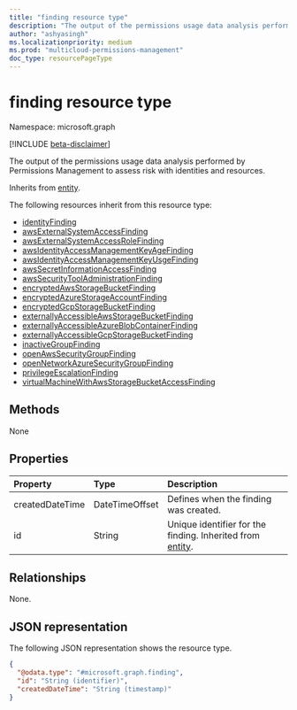 ```yaml
---
title: "finding resource type"
description: "The output of the permissions usage data analysis performed by Permissions Management to assess risk with identities and resources."
author: "ashyasingh"
ms.localizationpriority: medium
ms.prod: "multicloud-permissions-management"
doc_type: resourcePageType
---
```


# finding resource type

Namespace: microsoft.graph

[!INCLUDE [beta-disclaimer](../../includes/beta-disclaimer.md)]

The output of the permissions usage data analysis performed by Permissions Management to assess risk with identities and resources.

Inherits from [entity](../resources/entity.md).

The following resources inherit from this resource type:

- [identityFinding](../resources/identityfinding.md)
- [awsExternalSystemAccessFinding](../resources/awsexternalsystemaccessfinding.md)
- [awsExternalSystemAccessRoleFinding](../resources/awsexternalsystemaccessrolefinding.md)
- [awsIdentityAccessManagementKeyAgeFinding](../resources/awsidentityaccessmanagementkeyagefinding.md)
- [awsIdentityAccessManagementKeyUsgeFinding](../resources/awsidentityaccessmanagementkeyusagefinding.md)
- [awsSecretInformationAccessFinding](../resources/awssecretinformationaccessfinding.md)
- [awsSecurityToolAdministrationFinding](../resources/awssecuritytooladministrationfinding.md)
- [encryptedAwsStorageBucketFinding](../resources/encryptedawsstoragebucketfinding.md)
- [encryptedAzureStorageAccountFinding](../resources/encryptedazurestorageaccountfinding.md)
- [encryptedGcpStorageBucketFinding](../resources/encryptedgcpstoragebucketfinding.md)
- [externallyAccessibleAwsStorageBucketFinding](../resources/externallyaccessibleawsstoragebucketfinding.md)
- [externallyAccessibleAzureBlobContainerFinding](../resources/externallyaccessibleazureblobcontainerfinding.md)
- [externallyAccessibleGcpStorageBucketFinding](../resources/externallyaccessiblegcpstoragebucketfinding.md)
- [inactiveGroupFinding](../resources/inactivegroupfinding.md)
- [openAwsSecurityGroupFinding](../resources/openawssecuritygroupfinding.md)
- [openNetworkAzureSecurityGroupFinding](../resources/opennetworkazuresecuritygroupfinding.md)
- [privilegeEscalationFinding](../resources/privilegeescalationfinding.md)
- [virtualMachineWithAwsStorageBucketAccessFinding](../resources/virtualmachinewithawsstoragebucketaccessfinding.md)

## Methods
None

## Properties
|Property|Type|Description|
|:---|:---|:---|
|createdDateTime|DateTimeOffset| Defines when the finding was created.|
|id|String|Unique identifier for the finding. Inherited from [entity](../resources/entity.md).|

## Relationships
None.

## JSON representation
The following JSON representation shows the resource type.
<!-- {
  "blockType": "resource",
  "keyProperty": "id",
  "@odata.type": "microsoft.graph.finding",
  "baseType": "microsoft.graph.entity",
  "openType": false
}
-->
``` json
{
  "@odata.type": "#microsoft.graph.finding",
  "id": "String (identifier)",
  "createdDateTime": "String (timestamp)"
}
```

